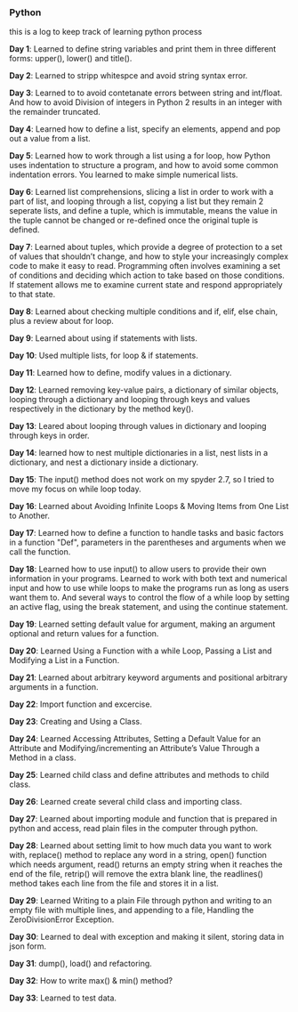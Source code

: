 ### Python
this is a log to keep track of learning python process

**Day 1**: Learned to define string variables and print them in three different forms: upper(), lower() and title().

**Day 2**: Learned to stripp whitespce and avoid string syntax error.

**Day 3**: Learned to to avoid contetanate errors between string and int/float. And how to avoid Division of integers in Python 2 results in an integer with the remainder truncated.

**Day 4**: Learned how to define a list, specify an elements, append and pop out a value from a list.

**Day 5**: Learned how to work through a list using a for loop, how Python uses indentation to structure a program, and how to avoid some common indentation errors. You learned to make simple numerical lists. 

**Day 6**: Learned list comprehensions, slicing a list in order to work with a part of list, and looping through a list, copying a list but they remain 2 seperate lists, and define a tuple, which is immutable, means the value in the tuple cannot be changed or re-defined once the original tuple is defined.

**Day 7**: Learned about tuples, which provide a degree of protection to a set of values that shouldn’t change, and how to style your increasingly complex code to make it easy to read. Programming often involves examining a set of conditions and deciding which action to take based on those conditions. If statement allows me to examine current state and respond appropriately to that state.

**Day 8**: Learned about checking multiple conditions and if, elif, else chain, plus a review about for loop.

**Day 9**: Learned about using if statements with lists.

**Day 10**: Used multiple lists, for loop & if statements.

**Day 11**: Learned how to define, modify values in a dictionary.

**Day 12**: Learned removing key-value pairs, a dictionary of similar objects, looping through a dictionary and looping through keys and values respectively in the dictionary by the method key().

**Day 13**: Leared about looping through values in dictionary and looping through keys in order.

**Day 14**: learned how to nest multiple dictionaries in a list, nest lists in a dictionary, and nest a dictionary inside
a dictionary.

**Day 15**: The input() method does not work on my spyder 2.7, so I tried to move my focus on while loop today.

**Day 16**: Learned about Avoiding Infinite Loops & Moving Items from One List to Another.

**Day 17**: Learned how to define a function to handle tasks and basic factors in a function "Def", parameters in the parentheses and arguments when we call the function.

**Day 18**: Learned how to use input() to allow users to provide their own information in your programs. Learned to work with both text and numerical input and how to use while loops to make the programs run as long as users want them to. And several ways to control the flow of a while loop by setting an active flag, using the break statement, and using the continue statement.

**Day 19**: Learned setting default value for argument, making an argument optional and return values for a function.

**Day 20**: Learned Using a Function with a while Loop, Passing a List and Modifying a List in a Function.

**Day 21**: Learned about arbitrary keyword arguments and positional arbitrary arguments in a function.

**Day 22**: Import function and excercise.

**Day 23**: Creating and Using a Class.

**Day 24**: Learned Accessing Attributes, Setting a Default Value for an Attribute and Modifying/incrementing an Attribute’s Value Through a Method in a class.

**Day 25**: Learned child class and define attributes and methods to child class.

**Day 26**: Learned create several child class and importing class.

**Day 27**: Learned about importing module and function that is prepared in python and access, read plain files in the computer through python.

**Day 28**: Learned about setting limit to how much data you want to work with, replace() method to replace any word in a string, open() function which needs argument, read() returns an empty string when it reaches the end of the file, retrip() will remove the extra blank line, the readlines() method takes each line from the file and stores it
in a list.

**Day 29**: Learned Writing to a plain File through python and writing to an empty file with multiple lines, and appending to a file, Handling the ZeroDivisionError Exception.

**Day 30**: Learned to deal with exception and making it silent, storing data in json form.

**Day 31**: dump(), load() and refactoring.

**Day 32**: How to write max() & min() method?

**Day 33**: Learned to test data.